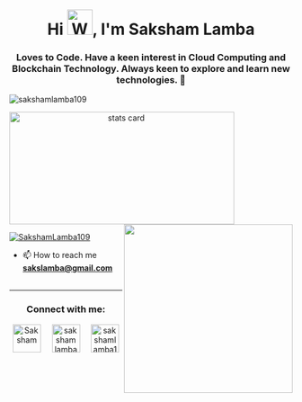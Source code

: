 <h1 align="center">Hi <img src="https://raw.githubusercontent.com/nixin72/nixin72/master/wave.gif"
         alt="Waving hand animated gif"
         height="45"
         width="45" />, I'm Saksham Lamba</h1>
<h3 align="center">Loves to Code. Have a keen interest in Cloud Computing and Blockchain Technology. Always keen to explore and learn new technologies. 💚</h3>

<p align="left"> <img src="https://komarev.com/ghpvc/?username=sakshamlamba109&label=Profile%20views&color=0e75b6&style=flat" alt="sakshamlamba109" /> </p>


<p>
<a align= "center" href="https://github.com/sakshamlamba109">
  <img alt= "stats card" height="200px" width="400" src="https://github-readme-stats.vercel.app/api?username=sakshamlamba109&theme=cobalt&show_icons=true&count_private=true" />
  <img align="right" height="300px" width="300px" src="https://media2.giphy.com/media/LmNwrBhejkK9EFP504/giphy.gif?cid=790b76118c437cd53758baae13291342ebec2274040b8a58&rid=giphy.gif&ct=g" /> </a>

</p>





<p align="left"> <a href="https://twitter.com/SakshamLamba109" target="blank"><img src="https://img.shields.io/twitter/follow/SakshamLamba109?logo=twitter&style=for-the-badge" alt="SakshamLamba109" /></a> </p>

- 📫 How to reach me **sakslamba@gmail.com**
 <br><br>
<hr>

<h3 align="center">Connect with me:</h3>
<p align="center">
<a href="https://twitter.com/SakshamLamba109" target="blank"><img align="center" src="https://img.icons8.com/cute-clipart/64/000000/twitter.png" alt="Saksham" height="50" width="50" /></a> &nbsp;&nbsp;&nbsp;
<a href="https://www.linkedin.com/in/sakshamlamba109/" target="blank"><img align="center" src="https://img.icons8.com/cute-clipart/64/000000/linkedin.png" alt="saksham lamba" height="50" width="50" /></a>&nbsp;&nbsp;&nbsp;&nbsp;
<a href="https://www.instagram.com/saksham_209/" target="blank"><img align="center" src="https://img.icons8.com/cute-clipart/64/000000/instagram-new.png" alt="sakshamlamba109" height="50" width="50" /></a>
</p>

<p>
